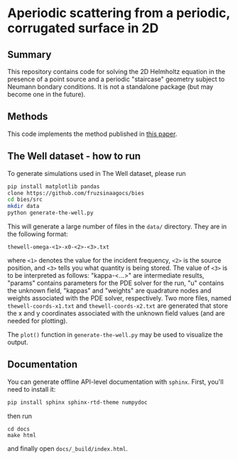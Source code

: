 # Aperiodic scattering from a periodic, corrugated surface in 2D

## Summary

This repository contains code for solving the 2D Helmholtz equation in the presence of a point source and a periodic "staircase" geometry subject to Neumann bondary conditions. It is not a standalone package (but may become one in the future).

## Methods

This code implements the method published in [this paper](https://doi.org/10.1016/j.jcp.2024.113383).

## The Well dataset - how to run

To generate simulations used in The Well dataset, please run

```bash
pip install matplotlib pandas
clone https://github.com/fruzsinaagocs/bies
cd bies/src
mkdir data
python generate-the-well.py
```

This will generate a large number of files in the `data/` directory. They are in the following format:
```
thewell-omega-<1>-x0-<2>-<3>.txt
```
where `<1>` denotes the value for the incident frequency, `<2>` is the source position, and `<3>` tells you what quantity is being stored. The value of `<3>` is to be interpreted as follows: "kappa-<...>" are intermediate results, "params" contains parameters for the PDE solver for the run, "u" contains the unknown field, "kappas" and "weights" are quadrature nodes and weights associated with the PDE solver, respectively.
Two more files, named `thewell-coords-x1.txt` and `thewell-coords-x2.txt` are generated that store the x and y coordinates associated with the unknown field values (and are needed for plotting).

The `plot()` function in `generate-the-well.py` may be used to visualize the output.

## Documentation

You can generate offline API-level documentation with `sphinx`. First, you'll need to install it:

```bash
pip install sphinx sphinx-rtd-theme numpydoc
```

then run

```
cd docs
make html
```

and finally open `docs/_build/index.html`.
